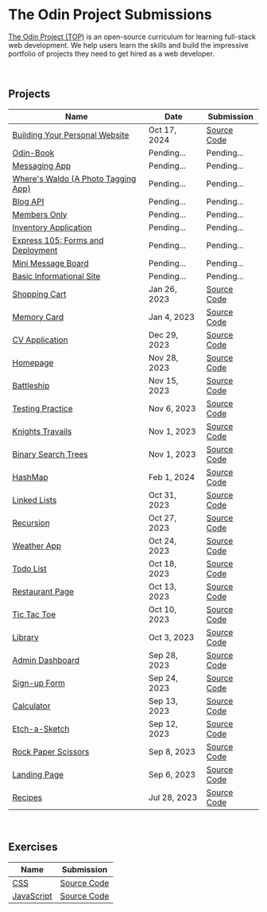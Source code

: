 # The Odin Project Submissions

[The Odin Project (TOP)](https://www.theodinproject.com/) is an open-source curriculum for learning full-stack web development. We help users learn the skills and build the impressive portfolio of projects they need to get hired as a web developer.

<br/>

## Projects

| Name | Date | Submission
| ---- | ---- | -----------
| [Building Your Personal Website](https://www.theodinproject.com/lessons/node-path-getting-hired-building-your-personal-website) | Oct 17, 2024 | [Source Code](https://github.com/jesusgraterol/jesusgraterol.dev)
| [Odin-Book](https://www.theodinproject.com/lessons/nodejs-odin-book) | Pending... | Pending...
| [Messaging App](https://www.theodinproject.com/lessons/nodejs-messaging-app) | Pending... | Pending...
| [Where's Waldo (A Photo Tagging App)](https://www.theodinproject.com/lessons/nodejs-where-s-waldo-a-photo-tagging-app) | Pending... | Pending...
| [Blog API](https://www.theodinproject.com/lessons/nodejs-blog-api) | Pending... | Pending...
| [Members Only](https://www.theodinproject.com/lessons/nodejs-members-only) | Pending... | Pending...
| [Inventory Application](https://www.theodinproject.com/lessons/nodejs-inventory-application) | Pending... | Pending...
| [Express 105: Forms and Deployment](https://www.theodinproject.com/lessons/nodejs-express-105-forms-and-deployment) | Pending... | Pending...
| [Mini Message Board](https://www.theodinproject.com/lessons/nodejs-mini-message-board) | Pending... | Pending...
| [Basic Informational Site](https://www.theodinproject.com/lessons/nodejs-basic-informational-site) | Pending... | Pending...
| [Shopping Cart](https://www.theodinproject.com/lessons/node-path-react-new-shopping-cart) | Jan 26, 2023 | [Source Code](https://github.com/jesusgraterol/shopping-cart-top)
| [Memory Card](https://www.theodinproject.com/lessons/node-path-react-new-memory-card) | Jan 4, 2023 | [Source Code](https://github.com/jesusgraterol/memory-card-top)
| [CV Application](https://www.theodinproject.com/lessons/node-path-react-new-cv-application) | Dec 29, 2023 | [Source Code](https://github.com/jesusgraterol/cv-application-top)
| [Homepage](https://www.theodinproject.com/lessons/node-path-advanced-html-and-css-homepage) | Nov 28, 2023 | [Source Code](https://github.com/jesusgraterol/maryluna)
| [Battleship](https://www.theodinproject.com/lessons/node-path-javascript-battleship) | Nov 15, 2023 | [Source Code](https://github.com/jesusgraterol/battleship-top)
| [Testing Practice](https://www.theodinproject.com/lessons/node-path-javascript-testing-practice) | Nov 6, 2023 | [Source Code](https://github.com/jesusgraterol/testing-practice-top)
| [Knights Travails](https://www.theodinproject.com/lessons/javascript-knights-travails) | Nov 1, 2023 | [Source Code](https://github.com/jesusgraterol/knights-travails-top)
| [Binary Search Trees](https://www.theodinproject.com/lessons/javascript-binary-search-trees) | Nov 1, 2023 | [Source Code](https://github.com/jesusgraterol/binary-search-trees-top)
| [HashMap](https://www.theodinproject.com/lessons/javascript-hashmap) | Feb 1, 2024 | [Source Code](https://github.com/jesusgraterol/hashmap-top)
| [Linked Lists](https://www.theodinproject.com/lessons/javascript-linked-lists) | Oct 31, 2023 | [Source Code](https://github.com/jesusgraterol/linked-lists-top)
| [Recursion](https://www.theodinproject.com/lessons/javascript-recursion) | Oct 27, 2023 | [Source Code](https://github.com/jesusgraterol/recursion-top)
| [Weather App](https://www.theodinproject.com/lessons/node-path-javascript-weather-app) | Oct 24, 2023 | [Source Code](https://github.com/jesusgraterol/weather-top)
| [Todo List](https://www.theodinproject.com/lessons/node-path-javascript-todo-list) | Oct 18, 2023 | [Source Code](https://github.com/jesusgraterol/todo-list-top)
| [Restaurant Page](https://www.theodinproject.com/lessons/node-path-javascript-restaurant-page) | Oct 13, 2023 | [Source Code](https://github.com/jesusgraterol/restaurant-top)
| [Tic Tac Toe](https://www.theodinproject.com/lessons/node-path-javascript-tic-tac-toe) | Oct 10, 2023 | [Source Code](https://github.com/jesusgraterol/tictactoe-top)
| [Library](https://www.theodinproject.com/lessons/node-path-javascript-library) | Oct 3, 2023 | [Source Code](https://github.com/jesusgraterol/library-top)
| [Admin Dashboard](https://www.theodinproject.com/lessons/node-path-intermediate-html-and-css-admin-dashboard) | Sep 28, 2023 | [Source Code](https://github.com/jesusgraterol/admin-dashboard-top)
| [Sign-up Form](https://www.theodinproject.com/lessons/node-path-intermediate-html-and-css-sign-up-form) | Sep 24, 2023 | [Source Code](https://github.com/jesusgraterol/sign-up-form-top)
| [Calculator](https://www.theodinproject.com/lessons/foundations-calculator) | Sep 13, 2023 | [Source Code](https://github.com/jesusgraterol/calculator-top)
| [Etch-a-Sketch](https://www.theodinproject.com/lessons/foundations-etch-a-sketch) | Sep 12, 2023 | [Source Code](https://github.com/jesusgraterol/etch-a-sketch)
| [Rock Paper Scissors](https://www.theodinproject.com/lessons/foundations-rock-paper-scissors) | Sep 8, 2023 | [Source Code](https://github.com/jesusgraterol/rock-paper-scissors-top)
| [Landing Page](https://www.theodinproject.com/lessons/foundations-landing-page) | Sep 6, 2023 | [Source Code](https://github.com/jesusgraterol/caribbeankidz)
| [Recipes](https://www.theodinproject.com/lessons/foundations-recipes) | Jul 28, 2023 | [Source Code](https://github.com/jesusgraterol/odin-recipes)




<br/>

## Exercises 

| Name | Submission
| ---- | -----------
| [CSS](https://github.com/TheOdinProject/css-exercises) | [Source Code](https://github.com/jesusgraterol/css-exercises)
| [JavaScript](https://github.com/TheOdinProject/javascript-exercises) | [Source Code](https://github.com/jesusgraterol/javascript-exercises-top)